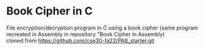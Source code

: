 # Book Cipher in C
File encryption/decryption program in C using a book cipher (same program recreated in Assembly in repository "Book Cipher in Assembly)  
cloned from https://github.com/cse30-fa22/PA8_starter.git
